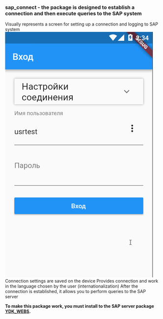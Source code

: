 ### sap_connect - the package is designed to establish a connection and then execute queries to the SAP system

Visually represents a screen for setting up a connection and logging to SAP system
![GIF showing / hiding settings and switching input language](Login2SAPdemo.gif)
Connection settings are saved on the device
Provides connection and work in the language chosen by the user (internationalization)
After the connection is established, it allows you to perform queries to the SAP server

**To make this package work, you must install to the SAP server package [YDK_WEBS](https://github.com/DKiyanov/YDK_WEBS).**


